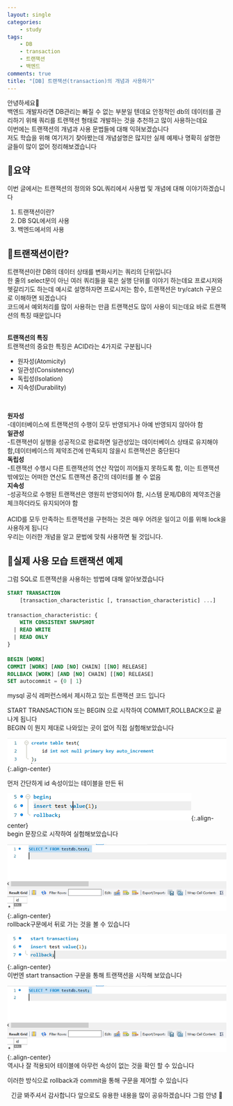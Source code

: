 ```yaml
---
layout: single
categories:
    - study
tags:
    - DB
    - transaction
    - 트랜잭션
    - 백엔드
comments: true
title: "[DB] 트랜잭션(transaction)의 개념과 사용하기"
---
```


안녕하세요👋<br>
백엔드 개발자라면 DB관리는 빠질 수 없는 부분일 텐데요 안정적인 db의 데이터를 관리하기 위해 쿼리를 트랜잭션 형태로 개발하는 것을 추천하고 많이 사용하는데요<br>
이번에는 트랜잭션의 개념과 사용 문법들에 대해 익혀보겠습니다<br>
저도 학습을 위해 여기저기 찾아봤는데 개념설명은 많지만 실제 예제나 명확히 설명한 글들이 많이 없어 정리해보겠습니다<br>

## 🙏요약
이번 글에서는 트랜잭션의 정의와 SQL쿼리에서 사용법 및 개념에 대해 이야기하겠습니다<br>

1. 트랜잭션이란?
2. DB SQL에서의 사용
3. 백엔드에서의 사용

## 📝트랜잭션이란?
트랜잭션이란 DB의 데이터 상태를 변화시키는 쿼리의 단위입니다<br>
한 줄의 select문이 아닌 여러 쿼리들을 묶은 실행 단위를 이야기 하는데요 프로시저와 헷갈리기도 하는데 예시로 설명하자면 프로시저는 함수, 트랜잭션은 try/catch 구문으로 이해하면 되겠습니다<br>
코드에서 예외처리를 많이 사용하는 만큼 트랜잭션도 많이 사용이 되는데요 바로 트랜잭션의 특징 때문입니다<br>
<br>

**트랜잭션의 특징**<br>
트랜잭션의 중요한 특징은 ACID라는 4가지로 구분됩니다<br>
- 원자성(Atomicity)
- 일관성(Consistency)
- 독립성(Isolation)
- 지속성(Durability)
<br>

**원자성**<br>
-데이터베이스에 트랜잭션의 수행이 모두 반영되거나 아예 반영되지 않아야 함<br>
**일관성**<br>
-트랜잭션이 실행을 성공적으로 완료하면 일관성있는 데이터베이스 상태로 유지해야 함,데이터베이스의 제약조건에 만족되지 않을시 트랜잭션은 중단된다<br>
**독립성**<br>
-트랜잭션 수행시 다른 트랜잭션의 연산 작업이 끼어들지 못하도록 함, 이는 트랜잭션 밖에있는 어떠한 연산도 트랜잭션 중간의 데이터를 볼 수 없음<br>
**지속성**<br>
-성공적으로 수행된 트랜잭션은 영원히 반영되어야 함, 시스템 문제/DB의 제약조건을 체크하더라도 유지되어야 함<br>
<br>
ACID를 모두 만족하는 트랜잭션을 구현하는 것은 매우 어려운 일이고 이를 위해 lock을 사용하게 됩니다<br>
우리는 이러한 개념을 알고 문법에 맞춰 사용하면 될 것입니다.<br>


## 👀실제 사용 모습 트랜잭션 예제
그럼 SQL로 트랜잭션을 사용하는 방법에 대해 알아보겠습니다<br>

```sql
START TRANSACTION
    [transaction_characteristic [, transaction_characteristic] ...]

transaction_characteristic: {
    WITH CONSISTENT SNAPSHOT
  | READ WRITE
  | READ ONLY
}

BEGIN [WORK]
COMMIT [WORK] [AND [NO] CHAIN] [[NO] RELEASE]
ROLLBACK [WORK] [AND [NO] CHAIN] [[NO] RELEASE]
SET autocommit = {0 | 1}
```

mysql 공식 레퍼런스에서 제시하고 있는 트랜잭션 코드 입니다<br>

START TRANSACTION 또는 BEGIN 으로 시작하여 COMMIT,ROLLBACK으로 끝나게 됩니다<br>
BEGIN 이 뭔지 제대로 나와있는 곳이 없어 직접 실험해보았습니다<br>

![image](/assets/images/0802_33/transaction_1.png){:.align-center}  <br>

먼저 간단하게 id 속성이있는 테이블을 만든 뒤<br>

![image](/assets/images/0802_33/transaction_2.png){:.align-center}  <br>
begin 문장으로 시작하여 실험해보았습니다<br>

![image](/assets/images/0802_33/transaction_3.png){:.align-center}  <br>
rollback구문에서 뒤로 가는 것을 볼 수 있습니다<br>

![image](/assets/images/0802_33/transaction_4.png){:.align-center}  <br>
이번엔 start transaction 구문을 통해 트랜잭션을 시작해 보았습니다<br>

![image](/assets/images/0802_33/transaction_3.png){:.align-center}  <br>
역시나 잘 적용되어 테이블에 아무런 속성이 없는 것을 확인 할 수 있습니다<br>

이러한 방식으로 rollback과 commit을 통해 구문을 제어할 수 있습니다<br>




<center>긴글 봐주셔서 감사합니다 앞으로도 유용한 내용을 많이 공유하겠습니다 그럼 안녕 👋</center>